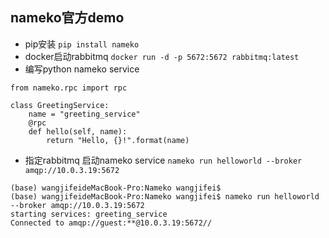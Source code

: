  ## nameko官方demo
 - pip安装 `pip install nameko`
 - docker启动rabbitmq `docker run -d -p 5672:5672 rabbitmq:latest`
 - 编写python nameko service
  
  ```
  from nameko.rpc import rpc
  
  class GreetingService:
      name = "greeting_service"
      @rpc
      def hello(self, name):
          return "Hello, {}!".format(name)
   ```
 - 指定rabbitmq 启动nameko service `nameko run helloworld --broker amqp://10.0.3.19:5672`
 
 ```
(base) wangjifeideMacBook-Pro:Nameko wangjifei$ 
(base) wangjifeideMacBook-Pro:Nameko wangjifei$ nameko run helloworld --broker amqp://10.0.3.19:5672
starting services: greeting_service
Connected to amqp://guest:**@10.0.3.19:5672//
 ```
